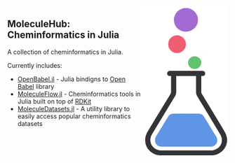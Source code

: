 <img align="right" width="200" src="logo.png" />

## MoleculeHub: Cheminformatics in Julia

A collection of cheminformatics in Julia. 

Currently includes: 

- [OpenBabel.jl](https://github.com/MoleculeHub/OpenBabel.jl) - Julia bindigns to [Open Babel](https://github.com/openbabel/openbabel) library
- [MoleculeFlow.jl](https://github.com/MoleculeHub/MoleculeFlow.jl) - Cheminformatics tools in Julia built on top of [RDKit](https://github.com/rdkit/rdkit)
- [MoleculeDatasets.jl](https://github.com/MoleculeHub/MoleculeDatasets.jl) - A utility library to easily access popular cheminformatics datasets
